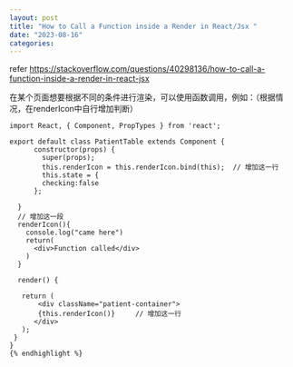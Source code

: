 ```yaml
---
layout: post
title: "How to Call a Function inside a Render in React/Jsx "
date: "2023-08-16"
categories: 
---
```

<p>refer <a href="https://stackoverflow.com/questions/40298136/how-to-call-a-function-inside-a-render-in-react-jsx">https://stackoverflow.com/questions/40298136/how-to-call-a-function-inside-a-render-in-react-jsx</a></p>

<p>在某个页面想要根据不同的条件进行渲染，可以使用函数调用，例如：（根据情况，在renderIcon中自行增加判断）</p>

<pre>
<code>import React, { Component, PropTypes } from &#39;react&#39;;

export default class PatientTable extends Component {
      constructor(props) {
        super(props);
        this.renderIcon = this.renderIcon.bind(this);  // 增加这一行
        this.state = { 
        checking:false
      };
        
  }
  // 增加这一段
  renderIcon(){
    console.log(&quot;came here&quot;)
    return(
      &lt;div&gt;Function called&lt;/div&gt;
    )
  }

  render() {

   return (
       &lt;div className=&quot;patient-container&quot;&gt;
       {this.renderIcon()}     // 增加这一行 
      &lt;/div&gt;
   );
 }
}
{% endhighlight %}

